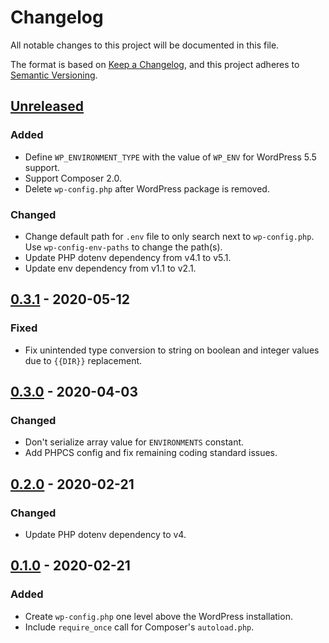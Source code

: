 # Changelog
All notable changes to this project will be documented in this file.

The format is based on [Keep a Changelog](https://keepachangelog.com/en/1.0.0/),
and this project adheres to [Semantic Versioning](https://semver.org/spec/v2.0.0.html).

## [Unreleased]

### Added
* Define `WP_ENVIRONMENT_TYPE` with the value of `WP_ENV` for WordPress 5.5 support.
* Support Composer 2.0.
* Delete `wp-config.php` after WordPress package is removed.

### Changed
* Change default path for `.env` file to only search next to `wp-config.php`. Use `wp-config-env-paths` to change the path(s).
* Update PHP dotenv dependency from v4.1 to v5.1.
* Update env dependency from v1.1 to v2.1.

## [0.3.1] - 2020-05-12

### Fixed
* Fix unintended type conversion to string on boolean and integer values due to `{{DIR}}` replacement.

## [0.3.0] - 2020-04-03

### Changed
* Don't serialize array value for `ENVIRONMENTS` constant.
* Add PHPCS config and fix remaining coding standard issues.

## [0.2.0] - 2020-02-21

### Changed
* Update PHP dotenv dependency to v4.

## [0.1.0] - 2020-02-21

### Added
* Create `wp-config.php` one level above the WordPress installation.
* Include `require_once` call for Composer's `autoload.php`.

[Unreleased]: https://github.com/wearerequired/composer-wp-config/compare/0.3.1...HEAD
[0.3.1]: https://github.com/wearerequired/composer-wp-config/compare/0.3.0...0.3.1
[0.3.0]: https://github.com/wearerequired/composer-wp-config/compare/0.2.0...0.3.0
[0.2.0]: https://github.com/wearerequired/composer-wp-config/compare/0.1.0...0.2.0
[0.1.0]: https://github.com/wearerequired/composer-wp-config/compare/7a01662...0.1.0
